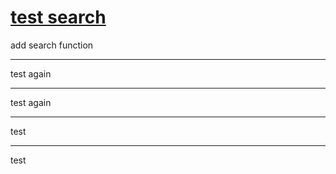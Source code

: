 # [test search](https://github.com/sunyuan686/blog/issues/12)

add search function 

---

test again


---

test again

---

test

---

test
